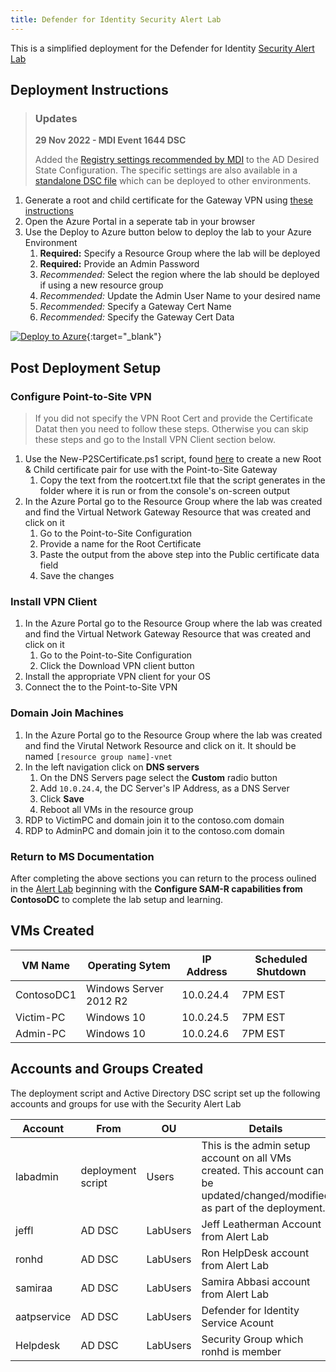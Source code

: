 ```yaml
---
title: Defender for Identity Security Alert Lab
---
```

This is a simplified deployment for the Defender for Identity [Security Alert Lab](https://docs.microsoft.com/en-us/defender-for-identity/playbook-lab-overview)

## Deployment Instructions

> ### Updates
>
> **29 Nov 2022 - MDI Event 1644 DSC**
>
> Added the [Registry settings recommended by MDI](https://learn.microsoft.com/en-us/defender-for-identity/configure-windows-event-collection#event-id-1644) to the AD Desired State Configuration. The specific settings are also available in a [standalone DSC file](./DSC/MDIEventDsc.ps1) which can be deployed to other environments.

1. Generate a root and child certificate for the Gateway VPN using [these instructions](../VPN-Setup.html)
1. Open the Azure Portal in a seperate tab in your browser
1. Use the Deploy to Azure button below to deploy the lab to your Azure Environment
    1. **Required:** Specify a Resource Group where the lab will be deployed
    1. **Required:** Provide an Admin Password
    1. *Recommended:* Select the region where the lab should be deployed if using a new resource group
    1. *Recommended:* Update the Admin User Name to your desired name
    1. *Recommended:* Specify a Gateway Cert Name
    1. *Recommended:* Specify the Gateway Cert Data

[![Deploy to Azure](https://aka.ms/deploytoazurebutton)](https://portal.azure.com/#create/Microsoft.Template/uri/https%3A%2F%2Fraw.githubusercontent.com%2Fdmcwee%2Flabs%2Fmaster%2FMDILab%2Fazuredeploy.json){:target="_blank"}

## Post Deployment Setup

### Configure Point-to-Site VPN

> If you did not specify the VPN Root Cert and provide the Certificate Datat then you need to follow these steps. Otherwise you can skip these steps and go to the Install VPN Client section below.

1. Use the New-P2SCertificate.ps1 script, found [here](https://raw.githubusercontent.com/dmcwee/labs/master/Common/scripts/New-P2SCertificate.ps1) to create a new Root & Child certificate pair for use with the Point-to-Site Gateway
    1. Copy the text from the rootcert.txt file that the script generates in the folder where it is run or from the console's on-screen output
1. In the Azure Portal go to the Resource Group where the lab was created and find the Virtual Network Gateway Resource that was created and click on it
    1. Go to the Point-to-Site Configuration
    1. Provide a name for the Root Certificate
    1. Paste the output from the above step into the Public certificate data field
    1. Save the changes

### Install VPN Client

1. In the Azure Portal go to the Resource Group where the lab was created and find the Virtual Network Gateway Resource that was created and click on it
    1. Go to the Point-to-Site Configuration
    1. Click the Download VPN client button
1. Install the appropriate VPN client for your OS
1. Connect the to the Point-to-Site VPN

### Domain Join Machines

1. In the Azure Portal go to the Resource Group where the lab was created and find the Virutal Network Resource and click on it. It should be named `[resource group name]-vnet`
1. In the left navigation click on **DNS servers**
    1. On the DNS Servers page select the **Custom** radio button
    1. Add `10.0.24.4`, the DC Server's IP Address, as a DNS Server
    1. Click **Save**
    1. Reboot all VMs in the resource group
1. RDP to VictimPC and domain join it to the contoso.com domain
1. RDP to AdminPC and domain join it to the contoso.com domain

### Return to MS Documentation

After completing the above sections you can return to the process oulined in the [Alert Lab](https://docs.microsoft.com/en-us/defender-for-identity/playbook-setup-lab#-base-lab-environment) beginning with the **Configure SAM-R capabilities from ContosoDC** to complete the lab setup and learning.

## VMs Created

VM Name | Operating Sytem | IP Address | Scheduled Shutdown
------- | --------------- | ---------- | ------------------
ContosoDC1 | Windows Server 2012 R2 | 10.0.24.4 | 7PM EST
Victim-PC | Windows 10 | 10.0.24.5 | 7PM EST
Admin-PC | Windows 10 | 10.0.24.6 | 7PM EST

## Accounts and Groups Created

The deployment script and Active Directory DSC script set up the following accounts and groups for use with the Security Alert Lab

Account | From | OU | Details
------- | ---- | -- | -------
labadmin | deployment script | Users | This is the admin setup account on all VMs created. This account can be updated/changed/modified as part of the deployment.
jeffl | AD DSC | LabUsers | Jeff Leatherman Account from Alert Lab
ronhd | AD DSC | LabUsers | Ron HelpDesk account from Alert Lab
samiraa | AD DSC | LabUsers | Samira Abbasi account from Alert Lab
aatpservice | AD DSC | LabUsers | Defender for Identity Service Acount
Helpdesk | AD DSC | LabUsers | Security Group which ronhd is member
